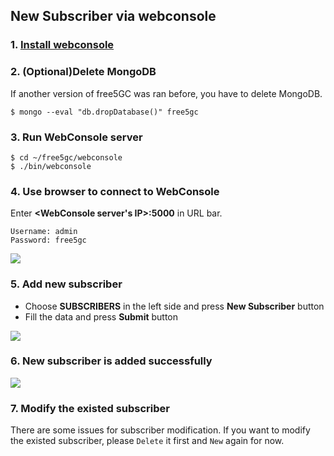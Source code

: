 <!-- Google tag (gtag.js) --> <script async src="https://www.googletagmanager.com/gtag/js?id=G-JETJ7TJ805"></script> <script> window.dataLayer = window.dataLayer || []; function gtag(){dataLayer.push(arguments);} gtag('js', new Date()); gtag('config', 'G-JETJ7TJ805'); </script>

## New Subscriber via webconsole

### 1. [Install webconsole](https://github.com/free5gc/free5gc/wiki/Installation#d-install-webconsole)

### 2. (Optional)Delete MongoDB 

If another version of free5GC was ran before, you have to delete MongoDB.
    
    $ mongo --eval "db.dropDatabase()" free5gc
    
### 3. Run WebConsole server
```
$ cd ~/free5gc/webconsole
$ ./bin/webconsole
```
    
### 4. Use browser to connect to WebConsole
Enter **<WebConsole server's IP>:5000** in URL bar.
```
Username: admin
Password: free5gc
```
![](https://i.imgur.com/dF0P9W2.jpg)

### 5. Add new subscriber
* Choose **SUBSCRIBERS** in the left side and press **New Subscriber** button
* Fill the data and press **Submit** button

![](https://i.imgur.com/aCuRJtZ.png)

### 6. New subscriber is added successfully
![](https://i.imgur.com/4is8Q9h.png)

### 7. Modify the existed subscriber
There are some issues for subscriber modification.
If you want to modify the existed subscriber, please `Delete` it first and `New` again for now.
